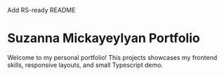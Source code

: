 Add RS-ready README
# Suzanna Mickayeylyan Portfolio
Welcome to my personal portfolio! This projects showcases my frontend skills, responsive layouts, and small Typescript demo.
